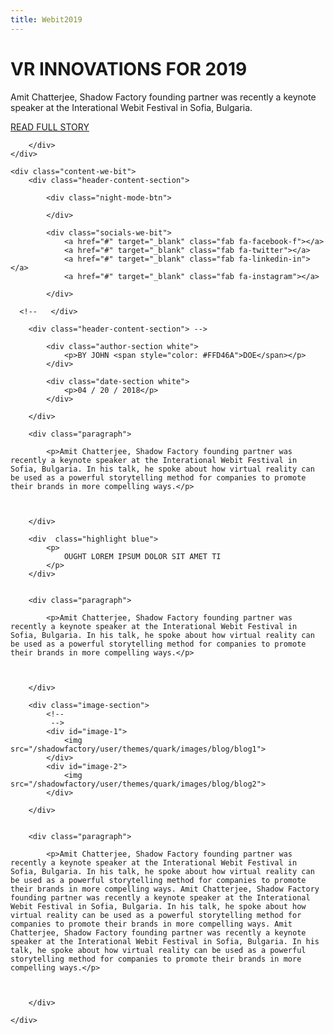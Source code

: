 ```yaml
---
title: Webit2019
---
```

<div id="content-blog">
    <div class="slideshow">
        <div class="text-section">
            <h1 class="">VR INNOVATIONS FOR 2019</h1>
            <p class="">Amit Chatterjee, Shadow Factory founding partner was recently a keynote speaker at the Interational Webit Festival in Sofia, Bulgaria.</p>
            <div class="link-section">
                <a class="slideshow-link yellow" href="#"  >READ FULL STORY</a>
            </div>
            
        </div>
    </div>

    <div class="content-we-bit">
        <div class="header-content-section">
       		
			<div class="night-mode-btn">
	    		
	    	</div>

	    	<div class="socials-we-bit">
                <a href="#" target="_blank" class="fab fa-facebook-f"></a>
                <a href="#" target="_blank" class="fab fa-twitter"></a>
                <a href="#" target="_blank" class="fab fa-linkedin-in"></a>
                <a href="#" target="_blank" class="fab fa-instagram"></a>
         
        	</div>
			
      <!--   </div>

        <div class="header-content-section"> -->
	
			<div class="author-section white">
	    		<p>BY JOHN <span style="color: #FFD46A">DOE</span></p>
	    	</div>

	    	<div class="date-section white">
                <p>04 / 20 / 2018</p>
        	</div>
			
        </div>

		<div class="paragraph">

			<p>Amit Chatterjee, Shadow Factory founding partner was recently a keynote speaker at the Interational Webit Festival in Sofia, Bulgaria. In his talk, he spoke about how virtual reality can be used as a powerful storytelling method for companies to promote their brands in more compelling ways.</p>

		
			
		</div>

		<div  class="highlight blue">
			<p>
				OUGHT LOREM IPSUM DOLOR SIT AMET TI
			</p>
		</div>


		<div class="paragraph">

			<p>Amit Chatterjee, Shadow Factory founding partner was recently a keynote speaker at the Interational Webit Festival in Sofia, Bulgaria. In his talk, he spoke about how virtual reality can be used as a powerful storytelling method for companies to promote their brands in more compelling ways.</p>

		
			
		</div>

		<div class="image-section">
			<!-- 
			 -->
			<div id="image-1">
				<img src="/shadowfactory/user/themes/quark/images/blog/blog1">
			</div>
			<div id="image-2">
				<img src="/shadowfactory/user/themes/quark/images/blog/blog2">
			</div>

		</div>


		<div class="paragraph">

			<p>Amit Chatterjee, Shadow Factory founding partner was recently a keynote speaker at the Interational Webit Festival in Sofia, Bulgaria. In his talk, he spoke about how virtual reality can be used as a powerful storytelling method for companies to promote their brands in more compelling ways. Amit Chatterjee, Shadow Factory founding partner was recently a keynote speaker at the Interational Webit Festival in Sofia, Bulgaria. In his talk, he spoke about how virtual reality can be used as a powerful storytelling method for companies to promote their brands in more compelling ways. Amit Chatterjee, Shadow Factory founding partner was recently a keynote speaker at the Interational Webit Festival in Sofia, Bulgaria. In his talk, he spoke about how virtual reality can be used as a powerful storytelling method for companies to promote their brands in more compelling ways.</p>

		
			
		</div>
        
    </div>
</div>

